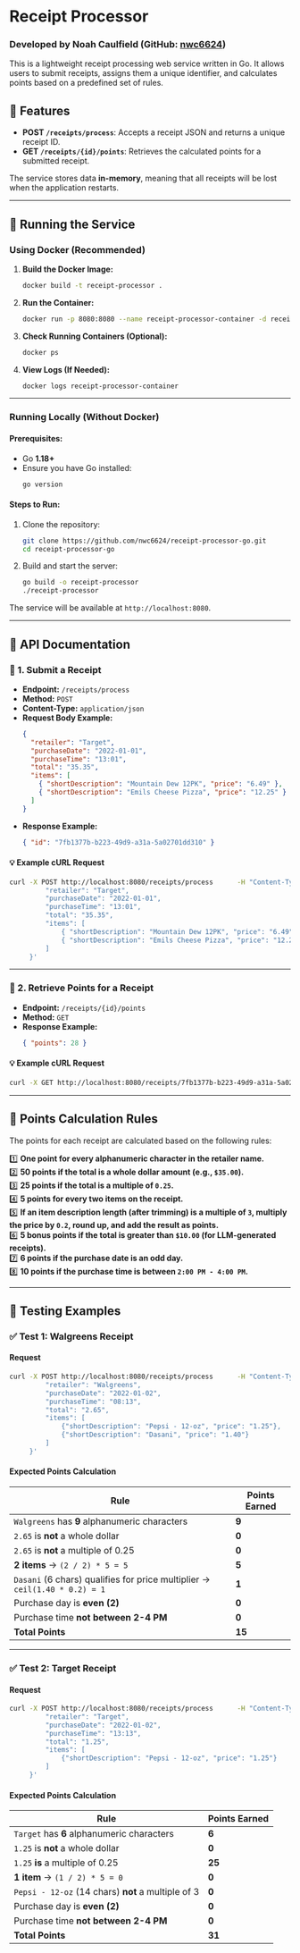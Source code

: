 # Receipt Processor
### Developed by Noah Caulfield (GitHub: [nwc6624](https://github.com/nwc6624))

This is a lightweight receipt processing web service written in Go. It allows users to submit receipts, assigns them a unique identifier, and calculates points based on a predefined set of rules.

## 🚀 Features

- **POST `/receipts/process`**: Accepts a receipt JSON and returns a unique receipt ID.
- **GET `/receipts/{id}/points`**: Retrieves the calculated points for a submitted receipt.

The service stores data **in-memory**, meaning that all receipts will be lost when the application restarts.

---

## 📌 Running the Service

### **Using Docker (Recommended)**
1. **Build the Docker Image:**
   ```sh
   docker build -t receipt-processor .
   ```

2. **Run the Container:**
   ```sh
   docker run -p 8080:8080 --name receipt-processor-container -d receipt-processor
   ```

3. **Check Running Containers (Optional):**
   ```sh
   docker ps
   ```

4. **View Logs (If Needed):**
   ```sh
   docker logs receipt-processor-container
   ```

---

### **Running Locally (Without Docker)**
#### Prerequisites:
- Go **1.18+**
- Ensure you have Go installed:  
  ```sh
  go version
  ```
#### Steps to Run:
1. Clone the repository:
   ```sh
   git clone https://github.com/nwc6624/receipt-processor-go.git
   cd receipt-processor-go
   ```

2. Build and start the server:
   ```sh
   go build -o receipt-processor
   ./receipt-processor
   ```

The service will be available at `http://localhost:8080`.

---

## 📡 API Documentation

### **📌 1. Submit a Receipt**
- **Endpoint:** `/receipts/process`
- **Method:** `POST`
- **Content-Type:** `application/json`
- **Request Body Example:**
  ```json
  {
    "retailer": "Target",
    "purchaseDate": "2022-01-01",
    "purchaseTime": "13:01",
    "total": "35.35",
    "items": [
      { "shortDescription": "Mountain Dew 12PK", "price": "6.49" },
      { "shortDescription": "Emils Cheese Pizza", "price": "12.25" }
    ]
  }
  ```
- **Response Example:**
  ```json
  { "id": "7fb1377b-b223-49d9-a31a-5a02701dd310" }
  ```

#### **💡 Example cURL Request**
```sh
curl -X POST http://localhost:8080/receipts/process      -H "Content-Type: application/json"      -d '{
         "retailer": "Target",
         "purchaseDate": "2022-01-01",
         "purchaseTime": "13:01",
         "total": "35.35",
         "items": [
             { "shortDescription": "Mountain Dew 12PK", "price": "6.49" },
             { "shortDescription": "Emils Cheese Pizza", "price": "12.25" }
         ]
     }'
```

---

### **📌 2. Retrieve Points for a Receipt**
- **Endpoint:** `/receipts/{id}/points`
- **Method:** `GET`
- **Response Example:**
  ```json
  { "points": 28 }
  ```

#### **💡 Example cURL Request**
```sh
curl -X GET http://localhost:8080/receipts/7fb1377b-b223-49d9-a31a-5a02701dd310/points
```

---

## 🎯 Points Calculation Rules

The points for each receipt are calculated based on the following rules:

1️⃣ **One point for every alphanumeric character in the retailer name.**  
2️⃣ **50 points if the total is a whole dollar amount (e.g., `$35.00`).**  
3️⃣ **25 points if the total is a multiple of `0.25`.**  
4️⃣ **5 points for every two items on the receipt.**  
5️⃣ **If an item description length (after trimming) is a multiple of `3`, multiply the price by `0.2`, round up, and add the result as points.**  
6️⃣ **5 bonus points if the total is greater than `$10.00` (for LLM-generated receipts).**  
7️⃣ **6 points if the purchase date is an **odd** day.**  
8️⃣ **10 points if the purchase time is between `2:00 PM - 4:00 PM`.**  

---

## 🧪 Testing Examples

### ✅ **Test 1: Walgreens Receipt**
#### **Request**
```sh
curl -X POST http://localhost:8080/receipts/process      -H "Content-Type: application/json"      -d '{
         "retailer": "Walgreens",
         "purchaseDate": "2022-01-02",
         "purchaseTime": "08:13",
         "total": "2.65",
         "items": [
             {"shortDescription": "Pepsi - 12-oz", "price": "1.25"},
             {"shortDescription": "Dasani", "price": "1.40"}
         ]
     }'
```
#### **Expected Points Calculation**
| Rule | Points Earned |
|-----------------|--------------|
| `Walgreens` has **9** alphanumeric characters | **9** |
| `2.65` is **not** a whole dollar | **0** |
| `2.65` is **not** a multiple of 0.25 | **0** |
| **2 items** → `(2 / 2) * 5 = 5` | **5** |
| `Dasani` (6 chars) qualifies for price multiplier → `ceil(1.40 * 0.2) = 1` | **1** |
| Purchase day is **even (2)** | **0** |
| Purchase time **not between 2-4 PM** | **0** |
| **Total Points** | **15** |

---

### ✅ **Test 2: Target Receipt**
#### **Request**
```sh
curl -X POST http://localhost:8080/receipts/process      -H "Content-Type: application/json"      -d '{
         "retailer": "Target",
         "purchaseDate": "2022-01-02",
         "purchaseTime": "13:13",
         "total": "1.25",
         "items": [
             {"shortDescription": "Pepsi - 12-oz", "price": "1.25"}
         ]
     }'
```
#### **Expected Points Calculation**
| Rule | Points Earned |
|-----------------|--------------|
| `Target` has **6** alphanumeric characters | **6** |
| `1.25` is **not** a whole dollar | **0** |
| `1.25` **is** a multiple of 0.25 | **25** |
| **1 item** → `(1 / 2) * 5 = 0` | **0** |
| `Pepsi - 12-oz` (14 chars) **not** a multiple of 3 | **0** |
| Purchase day is **even (2)** | **0** |
| Purchase time **not between 2-4 PM** | **0** |
| **Total Points** | **31** |
